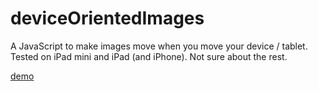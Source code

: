 deviceOrientedImages
====================

A JavaScript to make images move when you move your device / tablet. Tested on iPad mini and iPad (and iPhone). Not sure about the rest.

<a href="http://www.woudziel.nl/githubdemo/deviceOrientedImages/">demo</a>
